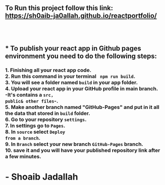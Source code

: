 ## To Run this project follow this link: <br /> https://sh0aib-ja0allah.github.io/reactportfolio/

<br />
<br />

## * To publish your react app in Github pages environment you need to do the following steps:
### 1. Finishing all your react app code. <br />2. Run this command in your terminal <code> npm run build</code>. <br />3. You will see a folder named <code>build</code> in your app folder. <br>4. Upload your react app in your GitHub profile in main branch. -It's contains a <code>src, public& other files</code>-.<br />5. Make another branch named "GitHub-Pages" and put in it all the data that stored in <code>build</code> folder.<br />6. Go to your repository <code>settings</code>.<br />7. In settings go to <code>Pages</code>.<br /> 8. In <code>source</code> select <code>Deploy from a branch</code>. <br />9. In <code>Branch</code> select your new branch <code>GitHub-Pages</code> branch. <br />10. save it and you will have your published repository link after a few minutes.

# - Shoaib Jadallah

